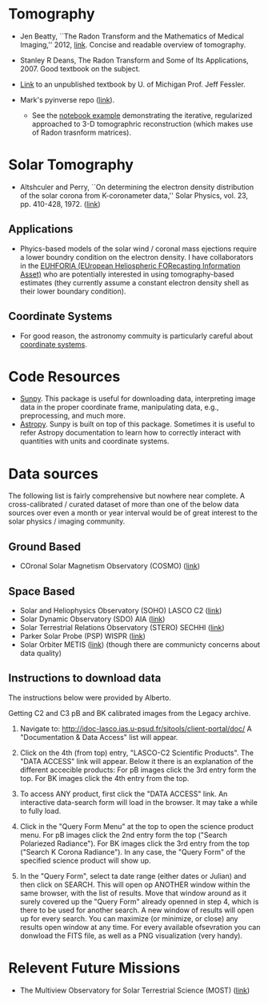 # Tomography
- Jen Beatty, ``The Radon Transform and the Mathematics of Medical Imaging,'' 2012, [link](https://digitalcommons.colby.edu/cgi/viewcontent.cgi?article=1649&context=honorstheses). Concise and readable overview of tomography.
- Stanley R Deans, The Radon Transform and Some of Its Applications, 2007. Good textbook on the subject.
- [Link](https://web.eecs.umich.edu/~fessler/book/) to an unpublished textbook by U. of Michigan Prof. Jeff Fessler.

- Mark's pyinverse repo ([link](https://github.com/butala/pyinverse/tree/main)).
  * See the [notebook example](https://github.com/butala/pyinverse/blob/main/notebooks/Regularized%203D%20reconstruction.ipynb) demonstrating the iterative, regularized approached to 3-D tomographric reconstruction (which makes use of Radon trasnform matrices).

# Solar Tomography
- Altshculer and Perry, ``On determining the electron density distribution of the solar corona from K-coronameter data,'' Solar Physics, vol. 23, pp. 410-428, 1972. ([link](papers/BF00152315.pdf))
## Applications
- Phyics-based models of the solar wind / coronal mass ejections require a lower boundry condition on the electron density. I have collaborators in the [EUHFORIA (EUropean Heliospheric FORecasting Information Asset)](https://euhforia.com) who are potentially interested in using tomography-based estimates (they currently assume a constant electron density shell as their lower boundary condition).
## Coordinate Systems
- For good reason, the astronomy commuity is particularly careful about [coordinate systems](./papers/aa4262-05.pdf).

# Code Resources
- [Sunpy](https://sunpy.org/). This package is useful for downloading data, interpreting image data in the proper coordinate frame, manipulating data, e.g., preprocessing, and much more.
- [Astropy](https://www.astropy.org/). Sunpy is built on top of this package. Sometimes it is useful to refer Astropy documentation to learn how to correctly interact with quantities with units and coordinate systems.

# Data sources
The following list is fairly comprehensive but nowhere near complete. A cross-calibrated / curated dataset of more than one of the below data sources over even a month or year interval would be of great interest to the solar physics / imaging community.

## Ground Based
- COronal Solar Magnetism Observatory (COSMO) ([link](https://www2.hao.ucar.edu/mlso/instruments/cosmo-k-coronagraph-k-cor))
## Space Based
- Solar and Heliophysics Observatory (SOHO) LASCO C2 ([link](https://soho.nascom.nasa.gov/))
- Solar Dynamic Observatory (SDO) AIA ([link](https://sdo.gsfc.nasa.gov/))
- Solar Terrestrial Relations Observatory (STERO) SECHHI ([link](https://www.nasa.gov/mission_pages/stereo/main/index.html))
- Parker Solar Probe (PSP) WISPR ([link](https://www.nasa.gov/content/goddard/parker-solar-probe))
- Solar Orbiter METIS ([link](http://metis.oato.inaf.it/)) (though there are communicty concerns about data quality)


## Instructions to download data

The instructions below were provided by Alberto.

Getting C2 and C3 pB and BK calibrated images from the Legacy archive.

1. Navigate to:
   http://idoc-lasco.ias.u-psud.fr/sitools/client-portal/doc/
   A "Documentation & Data Access" list will appear.

2. Click on the 4th (from top) entry, "LASCO-C2 Scientific Products".
   The "DATA ACCESS" link will appear.
   Below it there is an explanation of the different accecible products:
   For pB images click the 3rd entry form the top.
   For BK images click the 4th entry from the top.

3. To access ANY product, first click the "DATA ACCESS" link.
   An interactive data-search form will load in the browser.
   It may take a while to fully load.

4. Click in the "Query Form Menu" at the top to open the science product menu.
   For pB images click the 2nd entry form the top ("Search Polariezed Radiance").
   For BK images click the 3rd entry from the top ("Search K Corona Radiance").
   In any case, the "Query Form" of the specified science product will show up.

5. In the "Query Form", select ta date range (either dates or Julian) and then click on SEARCH.
   This will open op ANOTHER window within the same browser, with the list of results.
   Move that window around as it surely covered up the "Query Form" already openned in step 4,
   which is there to be used for another search.
   A new window of results will open up for every search.
   You can maximize (or minimize, or close) any results open window at any time.
   For every available ofsevration you can donwload the FITS file, as well as a PNG visualization (very handy).

# Relevent Future Missions
- The Multiview Observatory for Solar Terrestrial Science (MOST) ([link](https://arxiv.org/abs/2303.02895#:~:text=MOST%20is%20envisioned%20as%20the,regions%2C%20and%20the%20solar%20wind.))
